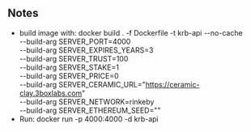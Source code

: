 ## Notes

- build image with: docker build . -f Dockerfile -t krb-api --no-cache \
  --build-arg SERVER_PORT=4000 \
  --build-arg SERVER_EXPIRES_YEARS=3 \
  --build-arg SERVER_TRUST=100 \
  --build-arg SERVER_STAKE=1 \
  --build-arg SERVER_PRICE=0 \
  --build-arg SERVER_CERAMIC_URL="https://ceramic-clay.3boxlabs.com" \
  --build-arg SERVER_NETWORK=rinkeby \
  --build-arg SERVER_ETHEREUM_SEED=""
- Run: docker run -p 4000:4000 -d krb-api

